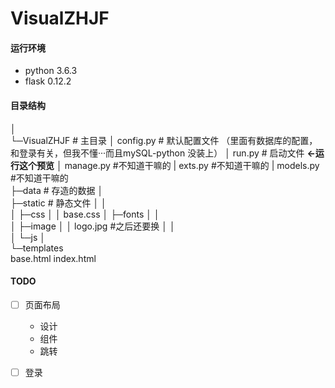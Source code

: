 # VisualZHJF

#### 运行环境
- python 3.6.3
- flask 0.12.2

#### 目录结构
│  
└─VisualZHJF    # 主目录
    │  config.py    # 默认配置文件
    （里面有数据库的配置，和登录有关，但我不懂···而且mySQL-python 没装上）
    │  run.py        # 启动文件 **<-运行这个预览**
    │  manage.py     #不知道干嘛的
    |  exts.py       #不知道干嘛的
    |  models.py     #不知道干嘛的   
    ├─data        # 存造的数据
    │      
    ├─static        # 静态文件
    │  │  
    │  ├─css
    │  │      base.css
    │  ├─fonts
    │  │      
    │  ├─image
    │  │      logo.jpg #之后还要换
    │  │      
    │  └─js
    │          
    └─templates   
            base.html
            index.html

#### TODO 

- [ ] 页面布局
  - 设计
  - 组件
  - 跳转
- [ ] 登录 


